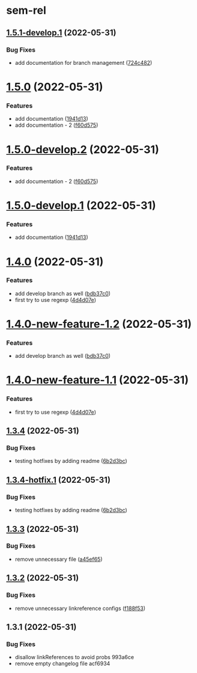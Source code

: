 # sem-rel

## [1.5.1-develop.1](https://github.com/triplem/sem-rel/compare/1.5.0...1.5.1-develop.1) (2022-05-31)


### Bug Fixes

* add documentation for branch management ([724c482](https://github.com/triplem/sem-rel/commit/724c482fdba1be2032a74598389bab86803d09a2))

# [1.5.0](https://github.com/triplem/sem-rel/compare/1.4.0...1.5.0) (2022-05-31)


### Features

* add documentation ([1941d13](https://github.com/triplem/sem-rel/commit/1941d134419e3e1cc62aeb4a130bd9168d3a5502))
* add documentation - 2 ([f60d575](https://github.com/triplem/sem-rel/commit/f60d5754da18a86c6b4c997caec87fbbfb10cb9b))

# [1.5.0-develop.2](https://github.com/triplem/sem-rel/compare/1.5.0-develop.1...1.5.0-develop.2) (2022-05-31)


### Features

* add documentation - 2 ([f60d575](https://github.com/triplem/sem-rel/commit/f60d5754da18a86c6b4c997caec87fbbfb10cb9b))

# [1.5.0-develop.1](https://github.com/triplem/sem-rel/compare/1.4.0...1.5.0-develop.1) (2022-05-31)


### Features

* add documentation ([1941d13](https://github.com/triplem/sem-rel/commit/1941d134419e3e1cc62aeb4a130bd9168d3a5502))

# [1.4.0](https://github.com/triplem/sem-rel/compare/1.3.4...1.4.0) (2022-05-31)


### Features

* add develop branch as well ([bdb37c0](https://github.com/triplem/sem-rel/commit/bdb37c0dbd0c1342c864824315d2bf6f355e1e68))
* first try to use regexp ([4d4d07e](https://github.com/triplem/sem-rel/commit/4d4d07e97284cb27cba9c41d48227fc67c383310))

# [1.4.0-new-feature-1.2](https://github.com/triplem/sem-rel/compare/1.4.0-new-feature-1.1...1.4.0-new-feature-1.2) (2022-05-31)


### Features

* add develop branch as well ([bdb37c0](https://github.com/triplem/sem-rel/commit/bdb37c0dbd0c1342c864824315d2bf6f355e1e68))

# [1.4.0-new-feature-1.1](https://github.com/triplem/sem-rel/compare/1.3.4...1.4.0-new-feature-1.1) (2022-05-31)


### Features

* first try to use regexp ([4d4d07e](https://github.com/triplem/sem-rel/commit/4d4d07e97284cb27cba9c41d48227fc67c383310))

## [1.3.4](https://github.com/triplem/sem-rel/compare/1.3.3...1.3.4) (2022-05-31)


### Bug Fixes

* testing hotfixes by adding readme ([6b2d3bc](https://github.com/triplem/sem-rel/commit/6b2d3bc0b6278ae89a5acbae397911a05ffc035a))

## [1.3.4-hotfix.1](https://github.com/triplem/sem-rel/compare/1.3.3...1.3.4-hotfix.1) (2022-05-31)


### Bug Fixes

* testing hotfixes by adding readme ([6b2d3bc](https://github.com/triplem/sem-rel/commit/6b2d3bc0b6278ae89a5acbae397911a05ffc035a))

## [1.3.3](https://github.com/triplem/sem-rel/compare/1.3.2...1.3.3) (2022-05-31)


### Bug Fixes

* remove unnecessary file ([a45ef65](https://github.com/triplem/sem-rel/commit/a45ef658dad179c3f60eb118a0f071441b2ee809))

## [1.3.2](https://github.com/triplem/sem-rel/compare/1.3.1...1.3.2) (2022-05-31)


### Bug Fixes

* remove unnecessary linkreference configs ([f188f53](https://github.com/triplem/sem-rel/commit/f188f53a5d18f5e432d6c702ac6797fbd0ef834f))

## 1.3.1 (2022-05-31)


### Bug Fixes

* disallow linkReferences to avoid probs 993a6ce
* remove empty changelog file acf6934

